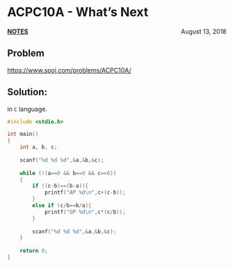 # ACPC10A - What’s Next

<p style="text-align:left;"><a href="../../../notes.html"><b>NOTES</b></a> <span style="float:right;">         August 13, 2018 </span></p>

## Problem

<a href="https://www.spoj.com/problems/ACPC10A/" target="_blank">https://www.spoj.com/problems/ACPC10A/</a>

## Solution:

in `C` language.

```c
#include <stdio.h>

int main()
{
    int a, b, c;
    
    scanf("%d %d %d",&a,&b,&c);
    
    while (!(a==0 && b==0 && c==0))
    {
        if ((c-b)==(b-a)){
            printf("AP %d\n",c+(c-b));
        }
        else if (c/b==b/a){
            printf("GP %d\n",c*(c/b));
        }
        
        scanf("%d %d %d",&a,&b,&c);
    }
    
    return 0;
}
```
